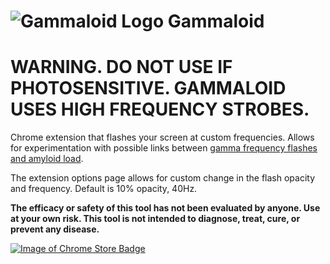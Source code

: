 ![Gammaloid Logo](https://raw.githubusercontent.com/jkingsman/Gammaloid/master/images/StoreLogo.png) Gammaloid
=============

# WARNING. DO NOT USE IF PHOTOSENSITIVE. GAMMALOID USES HIGH FREQUENCY STROBES.

Chrome extension that flashes your screen at custom frequencies. Allows for experimentation with possible links between [gamma frequency flashes and amyloid load](http://www.nature.com/nature/journal/v540/n7632/full/nature20587.html).

The extension options page allows for custom change in the flash opacity and frequency. Default is 10% opacity, 40Hz.

**The efficacy or safety of this tool has not been evaluated by anyone. Use at your own risk. This tool is not intended to diagnose, treat, cure, or prevent any disease.**

[![Image of Chrome Store Badge](https://developer.chrome.com/webstore/images/ChromeWebStore_Badge_v2_340x96.png)](https://chrome.google.com/webstore/detail/lfmaoakhbbgeckaogljdkahbfkpkdapg)
